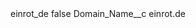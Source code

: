 <?xml version="1.0" encoding="UTF-8"?>
<CustomMetadata xmlns="http://soap.sforce.com/2006/04/metadata" xmlns:xsi="http://www.w3.org/2001/XMLSchema-instance" xmlns:xsd="http://www.w3.org/2001/XMLSchema">
    <label>einrot_de</label>
    <protected>false</protected>
    <values>
        <field>Domain_Name__c</field>
        <value xsi:type="xsd:string">einrot.de</value>
    </values>
</CustomMetadata>
